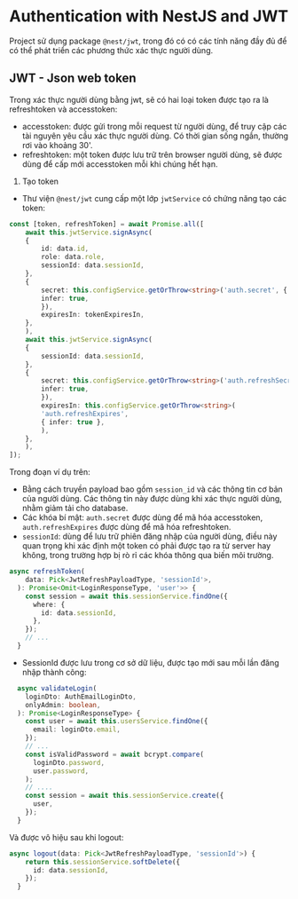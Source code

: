 # Authentication with NestJS and JWT
Project sử dụng package `@nest/jwt`, trong đó có có các tính năng đầy đủ để có thể phát triển các phương thức xác thực người dùng.  
## JWT - Json web token
Trong xác thực người dùng bằng jwt, sẽ có hai loại token được tạo ra là refreshtoken và accesstoken:
- accesstoken: được gửi trong mỗi request từ người dùng, để truy cập các tài nguyên yêu cầu xác thực người dùng. Có thời gian sống ngắn, thường rơi vào khoảng 30'.
- refreshtoken: một token được lưu trữ trên browser người dùng, sẽ được dùng để cấp mới accesstoken mỗi khi chúng hết hạn.
1. Tạo token
- Thư viện `@nest/jwt` cung cấp một lớp `jwtService` có chứng năng tạo các token:
```ts
const [token, refreshToken] = await Promise.all([
    await this.jwtService.signAsync(
    {
        id: data.id,
        role: data.role,
        sessionId: data.sessionId,
    },
    {
        secret: this.configService.getOrThrow<string>('auth.secret', {
        infer: true,
        }),
        expiresIn: tokenExpiresIn,
    },
    ),
    await this.jwtService.signAsync(
    {
        sessionId: data.sessionId,
    },
    {
        secret: this.configService.getOrThrow<string>('auth.refreshSecret', {
        infer: true,
        }),
        expiresIn: this.configService.getOrThrow<string>(
        'auth.refreshExpires',
        { infer: true },
        ),
    },
    ),
]);
```

Trong đoạn ví dụ trên: 
- Bằng cách truyền payload bao gồm `session_id` và các thông tin cơ bản của người dùng. Các thông tin này được dùng khi xác thực người dùng, nhằm giảm tải cho database.
- Các khóa bí mật: `auth.secret` được dùng để mã hóa accesstoken, `auth.refreshExpires` được dùng để mã hóa refreshtoken.
- `sessionId`: dùng để lưu trữ phiên đăng nhập của người dùng, điều này quan trọng khi xác định một token có phải được tạo ra từ server hay không, trong trường hợp bị rò rỉ các khóa thông qua biến môi trường. 
```ts
async refreshToken(
    data: Pick<JwtRefreshPayloadType, 'sessionId'>,
  ): Promise<Omit<LoginResponseType, 'user'>> {
    const session = await this.sessionService.findOne({
      where: {
        id: data.sessionId,
      },
    });
    // ...
  }
```
- SessionId được lưu trong cơ sở dữ liệu, được tạo mới sau mỗi lần đăng nhập thành công:
```ts
  async validateLogin(
    loginDto: AuthEmailLoginDto,
    onlyAdmin: boolean,
  ): Promise<LoginResponseType> {
    const user = await this.usersService.findOne({
      email: loginDto.email,
    });
    // ...
    const isValidPassword = await bcrypt.compare(
      loginDto.password,
      user.password,
    );
    // ....
    const session = await this.sessionService.create({
      user,
    });
  }
```
Và được vô hiệu sau khi logout:
```ts
async logout(data: Pick<JwtRefreshPayloadType, 'sessionId'>) {
    return this.sessionService.softDelete({
      id: data.sessionId,
    });
  }
```
